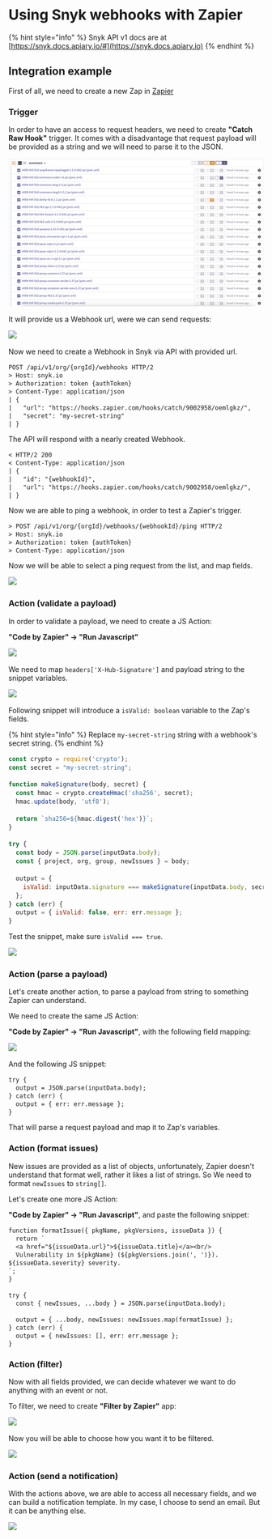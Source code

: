 # Using Snyk webhooks with Zapier

{% hint style="info" %}
Snyk API v1 docs are at [https://snyk.docs.apiary.io/#](https://snyk.docs.apiary.io)
{% endhint %}

## ​Integration example

First of all, we need to create a new Zap in [Zapier](https://zapier.com)

### Trigger

In order to have an access to request headers, we need to create **"Catch Raw Hook"** trigger. It comes with a disadvantage that request payload will be provided as a string and we will need to parse it to the JSON.

![](<../../.gitbook/assets/untitled (1) (1) (1).png>)

It will provide us a Webhook url, were we can send requests:

![](https://partner-workshop-assets.s3.us-east-2.amazonaws.com/untitled-1%20\(1\).png)

Now we need to create a Webhook in Snyk via API with provided url.

```
POST /api/v1/org/{orgId}/webhooks HTTP/2
> Host: snyk.io
> Authorization: token {authToken}
> Content-Type: application/json
| {
|   "url": "https://hooks.zapier.com/hooks/catch/9002958/oemlgkz/",
|   "secret": "my-secret-string"
| }
```

The API will respond with a nearly created Webhook.

```
< HTTP/2 200 
< Content-Type: application/json
| {
|   "id": "{webhookId}",
|   "url": "https://hooks.zapier.com/hooks/catch/9002958/oemlgkz/",
| }
```

Now we are able to ping a webhook, in order to test a Zapier's trigger.

```
> POST /api/v1/org/{orgId}/webhooks/{webhookId}/ping HTTP/2
> Host: snyk.io
> Authorization: token {authToken}
> Content-Type: application/json
```

Now we will be able to select a ping request from the list, and map fields.

![](https://partner-workshop-assets.s3.us-east-2.amazonaws.com/untitled-2%20\(1\).png)

### Action (validate a payload)

In order to validate a payload, we need to create a JS Action:

**"Code by Zapier" → "Run Javascript"**

![](https://partner-workshop-assets.s3.us-east-2.amazonaws.com/untitled-3%20\(1\).png)

We need to map `headers['X-Hub-Signature']` and payload string to the snippet variables.

![](https://partner-workshop-assets.s3.us-east-2.amazonaws.com/untitled-4%20\(1\).png)

Following snippet will introduce a `isValid: boolean` variable to the Zap's fields.

{% hint style="info" %}
Replace `my-secret-string` string with a webhook's secret string.
{% endhint %}

```javascript
const crypto = require('crypto');
const secret = "my-secret-string";

function makeSignature(body, secret) {
  const hmac = crypto.createHmac('sha256', secret);
  hmac.update(body, 'utf8');

  return `sha256=${hmac.digest('hex')}`;
}

try {
  const body = JSON.parse(inputData.body);
  const { project, org, group, newIssues } = body;

  output = { 
    isValid: inputData.signature === makeSignature(inputData.body, secret)
  };
} catch (err) {
  output = { isValid: false, err: err.message };
}
```

Test the snippet, make sure `isValid === true`.

![](https://partner-workshop-assets.s3.us-east-2.amazonaws.com/untitled-5%20\(1\).png)

### Action (parse a payload)

Let's create another action, to parse a payload from string to something Zapier can understand.

We need to create the same JS Action:

**"Code by Zapier" → "Run Javascript"**, with the following field mapping:

![](https://partner-workshop-assets.s3.us-east-2.amazonaws.com/untitled-6%20\(1\).png)

And the following JS snippet:

```
try {
  output = JSON.parse(inputData.body);
} catch (err) {
  output = { err: err.message };
}
```

That will parse a request payload and map it to Zap's variables.

### Action (format issues)

New issues are provided as a list of objects, unfortunately, Zapier doesn't understand that format well, rather it likes a list of strings. So We need to format `newIssues` to `string[]`.

Let's create one more JS Action:

**"Code by Zapier" → "Run Javascript"**, and paste the following snippet:

```
function formatIssue({ pkgName, pkgVersions, issueData }) {
  return `
  <a href="${issueData.url}">${issueData.title}</a><br/>
  Vulnerability in ${pkgName} (${pkgVersions.join(', ')}). ${issueData.severity} severity.
`;
}

try {
  const { newIssues, ...body } = JSON.parse(inputData.body);

  output = { ...body, newIssues: newIssues.map(formatIssue) };
} catch (err) {
  output = { newIssues: [], err: err.message };
}
```

### Action (filter)

Now with all fields provided, we can decide whatever we want to do anything with an event or not.

To filter, we need to create **"Filter by Zapier"** app:

![](https://partner-workshop-assets.s3.us-east-2.amazonaws.com/untitled-7%20\(1\).png)

Now you will be able to choose how you want it to be filtered.

![](https://partner-workshop-assets.s3.us-east-2.amazonaws.com/untitled-8%20\(1\).png)

### Action (send a notification)

With the actions above, we are able to access all necessary fields, and we can build a notification template. In my case, I choose to send an email. But it can be anything else.

![](https://partner-workshop-assets.s3.us-east-2.amazonaws.com/untitled-9%20\(1\).png)
